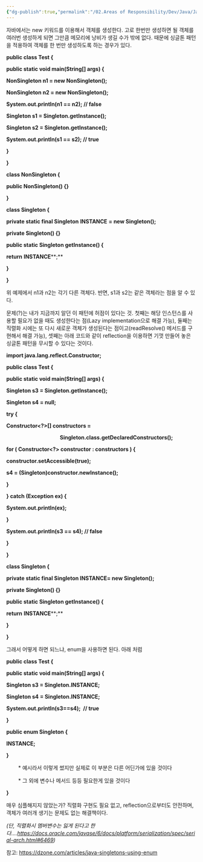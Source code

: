 ```yaml
---
{"dg-publish":true,"permalink":"/02.Areas of Responsibility/Dev/Java/Java Singleton Pattern/","tags":["dev","java","design_pattern"],"noteIcon":""}
---
```


자바에서는 new 키워드를 이용해서 객체를 생성한다. 고로 한번만 생성하면 될 객체를 여러번 생성하게 되면 그만큼 메모리에 낭비가 생길 수가 밖에 없다. 때문에 싱글톤 패턴을 적용하여 객체를 한 번만 생성하도록 하는 경우가 있다. 

**public class Test {**

**public static void main(String[] args) {**

**NonSingleton n1 = new NonSingleton();**

**NonSingleton n2 = new NonSingleton();**

**System.out.println(n1 == n2); // false**

**Singleton s1 = Singleton.getInstance();**

**Singleton s2 = Singleton.getInstance();**

**System.out.println(s1 == s2); // true**

**}**

**}**

**class NonSingleton {**

**public NonSingleton() {}** 

**}**

**class Singleton {**

**private static final Singleton** **INSTANCE** **= new Singleton();**

**private Singleton() {}** 

**public static Singleton getInstance() {**

**return** **INSTANCE****;**

**}**

**}**

위 예제에서 n1과 n2는 각기 다른 객체다. 반면, s1과 s2는 같은 객체라는 점을 알 수 있다. 

  

문제(?)는 내가 지금까지 알던 이 패턴에 허점이 있다는 것. 첫째는 해당 인스턴스를 사용할 필요가 없을 때도 생성한다는 점(Lazy implementation으로 해결 가능), 둘째는 직렬화 시에는 또 다시 새로운 객체가 생성된다는 점이고(readResolve() 메서드를 구현해서 해결 가능), 셋째는 아래 코드와 같이 reflection을 이용하면 기껏 만들어 놓은 싱글톤 패턴을 무시할 수 있다는 것이다.

**import java.lang.reflect.Constructor;**

**public class Test {**

**public static void main(String[] args) {**

**Singleton s3 = Singleton.getInstance();**

**Singleton s4 = null;**

**try {**

**Constructor<?>[] constructors =** 

                                    **Singleton.class.getDeclaredConstructors();**

**for ( Constructor<?> constructor : constructors ) {**

**constructor.setAccessible(true);**

**s4 = (Singleton)constructor.newInstance();**

**}**

**} catch (Exception ex) {**

**System.out.println(ex);**

**}**

**System.out.println(s3 == s4); // false**

**}**

**}**

**class Singleton {**

**private static final Singleton INSTANCE= new Singleton();**

**private Singleton() {}** 

**public static Singleton getInstance() {**

**return** **INSTANCE****;**

**}**

**}**

  

그래서 어떻게 하면 되느냐, enum을 사용하면 된다. 아래 처럼

**public class Test {**

**public static void main(String[] args) {**

**Singleton s3 = Singleton.INSTANCE;**

**Singleton s4 = Singleton.INSTANCE;**

**System.out.println(s3==s4);  // true**

**}**

**public enum Singleton {**

**INSTANCE;**

**}**     

        * 예시라서 이렇게 썼지만 실제로 이 부분은 다른 어딘가에 있을 것이다

        * 그 외에 변수나 메서드 등등 필요한게 있을 것이다

**}**

매우 심플해지지 않았는가? 직렬화 구현도 필요 없고, reflection으로부터도 안전하며, 객체가 여러개 생기는 문제도 없는 해결책이다. 

_(단, 직렬화시 멤버변수는 잃게 된다고 한다....https://docs.oracle.com/javase/6/docs/platform/serialization/spec/serial-arch.html#6469)_  

  

참고: https://dzone.com/articles/java-singletons-using-enum